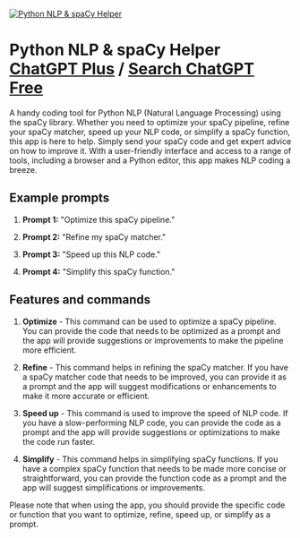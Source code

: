 
[![Python NLP & spaCy Helper](https://files.oaiusercontent.com/file-A4nSp1V2iBuzXrXzp5W9fdSN?se=2123-10-16T22%3A22%3A41Z&sp=r&sv=2021-08-06&sr=b&rscc=max-age%3D31536000%2C%20immutable&rscd=attachment%3B%20filename%3Dfb0e91b6-6d77-4351-93bc-f144020050e2.png&sig=ySWSI1rrAsuFxdM5lX3R4XpIsizwiWhEy3EgfkK5TyI%3D)](https://chat.openai.com/g/g-RdPfyddKa-python-nlp-spacy-helper)

# Python NLP & spaCy Helper [ChatGPT Plus](https://chat.openai.com/g/g-RdPfyddKa-python-nlp-spacy-helper) / [Search ChatGPT Free](https://gptcall.net/index.html#/?search=Python%20NLP%20%26%20spaCy%20Helper)

A handy coding tool for Python NLP (Natural Language Processing) using the spaCy library. Whether you need to optimize your spaCy pipeline, refine your spaCy matcher, speed up your NLP code, or simplify a spaCy function, this app is here to help. Simply send your spaCy code and get expert advice on how to improve it. With a user-friendly interface and access to a range of tools, including a browser and a Python editor, this app makes NLP coding a breeze.

## Example prompts

1. **Prompt 1:** "Optimize this spaCy pipeline."

2. **Prompt 2:** "Refine my spaCy matcher."

3. **Prompt 3:** "Speed up this NLP code."

4. **Prompt 4:** "Simplify this spaCy function."

## Features and commands

1. **Optimize** - This command can be used to optimize a spaCy pipeline. You can provide the code that needs to be optimized as a prompt and the app will provide suggestions or improvements to make the pipeline more efficient.

2. **Refine** - This command helps in refining the spaCy matcher. If you have a spaCy matcher code that needs to be improved, you can provide it as a prompt and the app will suggest modifications or enhancements to make it more accurate or efficient.

3. **Speed up** - This command is used to improve the speed of NLP code. If you have a slow-performing NLP code, you can provide the code as a prompt and the app will provide suggestions or optimizations to make the code run faster.

4. **Simplify** - This command helps in simplifying spaCy functions. If you have a complex spaCy function that needs to be made more concise or straightforward, you can provide the function code as a prompt and the app will suggest simplifications or improvements.

Please note that when using the app, you should provide the specific code or function that you want to optimize, refine, speed up, or simplify as a prompt.



